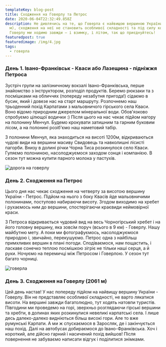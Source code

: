 ```yaml
---
templateKey: blog-post
title: Сходження на Говерлу та Петрос
date: 2020-06-04T22:32:49.858Z
description: Не дивлячись на те, що Говерла є найвищою вершиною України (2061
  м), сходження на неї не становить особливої складності та під силу кожному! На
  Говерлу ми ходимо завжди – і взимку, і літом, так що приєднуйтесь!
featuredpost: true
featuredimage: /img/4.jpg
tags:
  - говерла
---
```

### День 1. Івано-Франківськ - Кваси або Лазещина - підніжжя Петроса

Зустріч групи на залізничному вокзалі Івано-Франківська, перше знайомство з інструктором, розподіл продуктів. Беремо рюкзаки та з посмішками на обличчях (попереду незабутня пригода!) сідаємо в бусик, який і довезе нас на старт маршруту. Розпочнемо наш трьоденний похід Карпатами з мальовничого гірського села Кваси. Воно відомо природним джерелом мінеральної води. Обов'язково спробуємо цілющої водички :) Після цього на нас чекає підйом нагору на полонину Менчул. Будемо крокувати затишним та гарним буковим лісом, а на полонині розіб'ємо наш наметовий табір.

З полонини Менчул, яка знаходиться на висоті 1200м, відкриваються чудові види на вершини масиву Свидовець та навколишні лісисті пагорби. Внизу в долині річки Чорна Тиса розкинулося село Кваси. Гуляємо полониною, насолоджуємося заходом сонця і компанією. В сезон тут можна купити парного молока у пастухів.

![дорога на говерлу](/img/6.jpg)

### День 2. Сходження на Петрос

Цього дня нас чекає сходження на четверту за висотою вершину України - Петрос. Підйом на нього з боку Квасів йде мальовничими полонинами, поступово набираючи висоту. Згодом виходимо на хребет і рухаємось ним до вершини, спостерігаючи краєвиди неймовірної краси.

З Петроса відкривається чудовий вид на весь Чорногірський хребет і на його головну вершину, яка зовсім поруч (всього в 9 км) - Говерлу. Нашу майбутню мету. А поки ми фотографуємось, насолоджуємося природою і, звичайно, перекушуємо. Петрос одна з найбільш примхливих вершин в плані погоди. Сподіваємося, нам пощастить, і ласкаве сонечко теплою посмішкою зігріє не тільки наші серця, а й руки. Ночуємо на перемичці між Петросом і Говерлою. У сезон тут багато чорниці.

![говерла](/img/4.jpg "тест")

### День 3. Сходження на Говерлу (2061 м)

Цей день настав! У нас попереду підйом на найвищу вершину України - Говерлу. Він не представляє особливої складності, не варто лякатися висоти. На вершині завжди багатолюдно, тут ходять натовпи туристів. Півгодини ми проведемо на горі, зверхньо розглядаючи гірські вершини та хребти, в долинах яких розкинулися невеликі карпатські села. І лише десь далеко-далеко видніються більш високі гори. Але то вже румунські Карпати. А ми ж спускаємося в Заросляк, де і закінчується наш похід. Далі на автобусах добираємося до Івано-Франківська. Хоч і короткий, але дійсно гарний і насичений похід вийшов! Після повернення не забуваємо написати відгук і поділитися знімками.